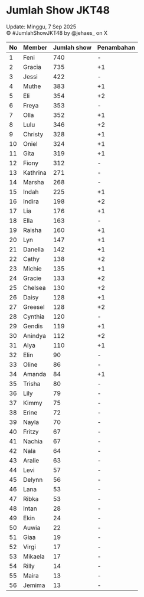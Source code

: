 # Jumlah Show JKT48
Update: Minggu, 7 Sep 2025  
© #JumlahShowJKT48 by @jehaes_ on X

| No | Member | Jumlah show | Penambahan |
|----|--------|-------------|------------|
| 1 | Feni | 740 | - |
| 2 | Gracia | 735 | +1 |
| 3 | Jessi | 422 | - |
| 4 | Muthe | 383 | +1 |
| 5 | Eli | 354 | +2 |
| 6 | Freya | 353 | - |
| 7 | Olla | 352 | +1 |
| 8 | Lulu | 346 | +2 |
| 9 | Christy | 328 | +1 |
| 10 | Oniel | 324 | +1 |
| 11 | Gita | 319 | +1 |
| 12 | Fiony | 312 | - |
| 13 | Kathrina | 271 | - |
| 14 | Marsha | 268 | - |
| 15 | Indah | 225 | +1 |
| 16 | Indira | 198 | +2 |
| 17 | Lia | 176 | +1 |
| 18 | Ella | 163 | - |
| 19 | Raisha | 160 | +1 |
| 20 | Lyn | 147 | +1 |
| 21 | Danella | 142 | +1 |
| 22 | Cathy | 138 | +2 |
| 23 | Michie | 135 | +1 |
| 24 | Gracie | 133 | +2 |
| 25 | Chelsea | 130 | +2 |
| 26 | Daisy | 128 | +1 |
| 27 | Greesel | 128 | +2 |
| 28 | Cynthia | 120 | - |
| 29 | Gendis | 119 | +1 |
| 30 | Anindya | 112 | +2 |
| 31 | Alya | 110 | +1 |
| 32 | Elin | 90 | - |
| 33 | Oline | 86 | - |
| 34 | Amanda | 84 | +1 |
| 35 | Trisha | 80 | - |
| 36 | Lily | 79 | - |
| 37 | Kimmy | 75 | - |
| 38 | Erine | 72 | - |
| 39 | Nayla | 70 | - |
| 40 | Fritzy | 67 | - |
| 41 | Nachia | 67 | - |
| 42 | Nala | 64 | - |
| 43 | Aralie | 63 | - |
| 44 | Levi | 57 | - |
| 45 | Delynn | 56 | - |
| 46 | Lana | 53 | - |
| 47 | Ribka | 53 | - |
| 48 | Intan | 28 | - |
| 49 | Ekin | 24 | - |
| 50 | Auwia | 22 | - |
| 51 | Giaa | 19 | - |
| 52 | Virgi | 17 | - |
| 53 | Mikaela | 17 | - |
| 54 | Rilly | 14 | - |
| 55 | Maira | 13 | - |
| 56 | Jemima | 13 | - |
